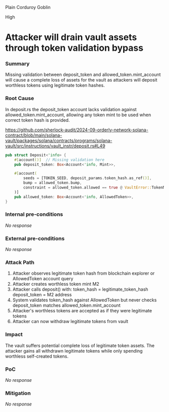 Plain Corduroy Goblin

High

# Attacker will drain vault assets through token validation bypass

### Summary

Missing validation between deposit_token and allowed_token.mint_account will cause a complete loss of assets for the vault as attackers will deposit worthless tokens using legitimate token hashes.

### Root Cause

In deposit.rs the deposit_token account lacks validation against allowed_token.mint_account, allowing any token mint to be used when correct token hash is provided.

https://github.com/sherlock-audit/2024-09-orderly-network-solana-contract/blob/main/solana-vault/packages/solana/contracts/programs/solana-vault/src/instructions/vault_instr/deposit.rs#L49

```rust
pub struct Deposit<'info> {
    #[account()]  // Missing validation here
    pub deposit_token: Box<Account<'info, Mint>>,

    #[account(
        seeds = [TOKEN_SEED, deposit_params.token_hash.as_ref()],
        bump = allowed_token.bump,
        constraint = allowed_token.allowed == true @ VaultError::TokenNotAllowed
    )]
    pub allowed_token: Box<Account<'info, AllowedToken>>,
}
```

### Internal pre-conditions

_No response_

### External pre-conditions

_No response_

### Attack Path

1. Attacker observes legitimate token hash from blockchain explorer or AllowedToken account query
2. Attacker creates worthless token mint M2
3. Attacker calls deposit() with:
token_hash = legitimate_token_hash
deposit_token = M2 address
4. System validates token_hash against AllowedToken but never checks deposit_token matches allowed_token.mint_account
5. Attacker's worthless tokens are accepted as if they were legitimate tokens
6. Attacker can now withdraw legitimate tokens from vault

### Impact

The vault suffers potential complete loss of legitimate token assets. The attacker gains all withdrawn legitimate tokens while only spending worthless self-created tokens.


### PoC

_No response_

### Mitigation

_No response_